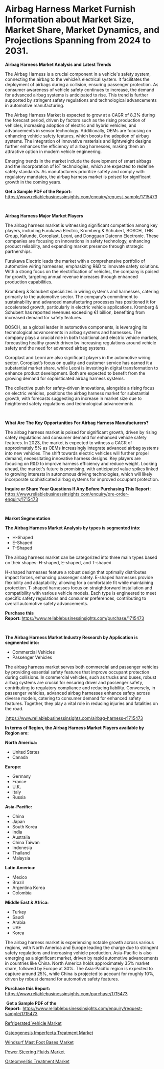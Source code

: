 <p><h1>Airbag Harness Market Furnish Information about Market Size, Market Share, Market Dynamics, and Projections Spanning from 2024 to 2031.</h1></p><p><strong>Airbag Harness Market Analysis and Latest Trends</strong></p>
<p><p>The Airbag Harness is a crucial component in a vehicle's safety system, connecting the airbag to the vehicle’s electrical system. It facilitates the deployment of airbags during a collision, ensuring passenger protection. As consumer awareness of vehicle safety continues to increase, the demand for advanced airbag systems is anticipated to rise. This trend is further supported by stringent safety regulations and technological advancements in automotive manufacturing.</p><p>The Airbag Harness Market is expected to grow at a CAGR of 8.3% during the forecast period, driven by factors such as the rising production of vehicles, increasing adoption of electric and hybrid vehicles, and advancements in sensor technology. Additionally, OEMs are focusing on enhancing vehicle safety features, which boosts the adoption of airbag systems. The integration of innovative materials and lightweight designs further enhances the efficiency of airbag harnesses, making them an attractive option in modern vehicle engineering.</p><p>Emerging trends in the market include the development of smart airbags and the incorporation of IoT technologies, which are expected to redefine safety standards. As manufacturers prioritize safety and comply with regulatory mandates, the airbag harness market is poised for significant growth in the coming years.</p></p>
<p><strong>Get a Sample PDF of the Report:&nbsp;</strong> <a href="https://www.reliablebusinessinsights.com/enquiry/request-sample/1715473?utm_campaign=1119&utm_medium=2&utm_source=Github&utm_content=ia&utm_term=02112024&utm_id=airbag-harness">https://www.reliablebusinessinsights.com/enquiry/request-sample/1715473</a></p>
<p>&nbsp;</p>
<p><strong>Airbag Harness Major Market Players</strong></p>
<p><p>The airbag harness market is witnessing significant competition among key players, including Furukawa Electric, Kromberg & Schubert, BOSCH, THB Group, Kalunde, Coroplast, Leoni, and Dongguan Datconn Electronic. These companies are focusing on innovations in safety technology, enhancing product reliability, and expanding market presence through strategic partnerships.</p><p>Furukawa Electric leads the market with a comprehensive portfolio of automotive wiring harnesses, emphasizing R&D to innovate safety solutions. With a strong focus on the electrification of vehicles, the company is poised for growth, targeting annual revenue increases through enhanced production capabilities.</p><p>Kromberg & Schubert specializes in wiring systems and harnesses, catering primarily to the automotive sector. The company’s commitment to sustainability and advanced manufacturing processes has positioned it for accelerated growth, particularly in electric vehicle applications. Kromberg & Schubert has reported revenues exceeding €1 billion, benefiting from increased demand for safety features.</p><p>BOSCH, as a global leader in automotive components, is leveraging its technological advancements in airbag systems and harnesses. The company plays a crucial role in both traditional and electric vehicle markets, forecasting healthy growth driven by increasing regulations around vehicle safety and the need for advanced airbag systems.</p><p>Coroplast and Leoni are also significant players in the automotive wiring sector. Coroplast’s focus on quality and customer service has earned it a substantial market share, while Leoni is investing in digital transformation to enhance product development. Both are expected to benefit from the growing demand for sophisticated airbag harness systems.</p><p>The collective push for safety-driven innovations, alongside a rising focus on electric vehicles, positions the airbag harness market for substantial growth, with forecasts suggesting an increase in market size due to heightened safety regulations and technological advancements.</p></p>
<p>&nbsp;</p>
<p><strong>What Are The Key Opportunities For Airbag Harness Manufacturers?</strong></p>
<p><p>The airbag harness market is poised for significant growth, driven by rising safety regulations and consumer demand for enhanced vehicle safety features. In 2023, the market is expected to witness a CAGR of approximately 5% as OEMs increasingly integrate advanced airbag systems into new vehicles. The shift towards electric vehicles will further propel demand, necessitating innovative harness designs. Key players are focusing on R&D to improve harness efficiency and reduce weight. Looking ahead, the market's future is promising, with anticipated value spikes linked to growing interests in autonomous driving technologies, which will likely incorporate sophisticated airbag systems for improved occupant protection.</p></p>
<p><strong>Inquire or Share Your Questions If Any Before Purchasing This Report:</strong> <a href="https://www.reliablebusinessinsights.com/enquiry/pre-order-enquiry/1715473?utm_campaign=1119&utm_medium=2&utm_source=Github&utm_content=ia&utm_term=02112024&utm_id=airbag-harness">https://www.reliablebusinessinsights.com/enquiry/pre-order-enquiry/1715473</a></p>
<p>&nbsp;</p>
<p><strong>Market Segmentation</strong></p>
<p><strong>The Airbag Harness Market Analysis by types is segmented into:</strong></p>
<p><ul><li>H-Shaped</li><li>E-Shaped</li><li>T-Shaped</li></ul></p>
<p><p>The airbag harness market can be categorized into three main types based on their shapes: H-shaped, E-shaped, and T-shaped. </p><p>H-shaped harnesses feature a robust design that optimally distributes impact forces, enhancing passenger safety. E-shaped harnesses provide flexibility and adaptability, allowing for a comfortable fit while maintaining protection. T-shaped harnesses focus on straightforward installation and compatibility with various vehicle models. Each type is engineered to meet specific safety regulations and consumer preferences, contributing to overall automotive safety advancements.</p></p>
<p><strong>Purchase this Report:&nbsp;</strong><a href="https://www.reliablebusinessinsights.com/purchase/1715473?utm_campaign=1119&utm_medium=2&utm_source=Github&utm_content=ia&utm_term=02112024&utm_id=airbag-harness">https://www.reliablebusinessinsights.com/purchase/1715473</a></p>
<p>&nbsp;</p>
<p><strong>The Airbag Harness Market Industry Research by Application is segmented into:</strong></p>
<p><ul><li>Commercial Vehicles</li><li>Passenger Vehicles</li></ul></p>
<p><p>The airbag harness market serves both commercial and passenger vehicles by providing essential safety features that improve occupant protection during collisions. In commercial vehicles, such as trucks and buses, robust airbag systems are crucial for ensuring driver and passenger safety, contributing to regulatory compliance and reducing liability. Conversely, in passenger vehicles, advanced airbag harnesses enhance safety across diverse models, catering to consumer demand for enhanced safety features. Together, they play a vital role in reducing injuries and fatalities on the road.</p></p>
<p><a href="https://www.reliablebusinessinsights.com/airbag-harness-r1715473?utm_campaign=1119&utm_medium=2&utm_source=Github&utm_content=ia&utm_term=02112024&utm_id=airbag-harness">&nbsp;https://www.reliablebusinessinsights.com/airbag-harness-r1715473</a></p>
<p><strong>In terms of Region, the Airbag Harness Market Players available by Region are:</strong></p>
<p>
    <p> <strong> North America: </strong>
        <ul>
            <li>United States</li>
            <li>Canada</li>
        </ul>
        </p> 
    <p> <strong> Europe: </strong>
        <ul>
            <li>Germany</li>
            <li>France</li>
            <li>U.K.</li>
            <li>Italy</li>
            <li>Russia</li>
        </ul>
        </p> 
    <p> <strong> Asia-Pacific: </strong>
        <ul>
            <li>China</li>
            <li>Japan</li>
            <li>South Korea</li>
            <li>India</li>
            <li>Australia</li>
            <li>China Taiwan</li>
            <li>Indonesia</li>
            <li>Thailand</li>
            <li>Malaysia</li>
        </ul>
        </p> 
    <p> <strong> Latin America: </strong>
        <ul>
            <li>Mexico</li>
            <li>Brazil</li>
            <li>Argentina Korea</li>
            <li>Colombia</li>
        </ul>
        </p> 
    <p> <strong> Middle East & Africa: </strong>
        <ul>
            <li>Turkey</li>
            <li>Saudi</li>
            <li>Arabia</li>
            <li>UAE</li>
            <li>Korea</li>
        </ul>
    </p>
    </p>
<p><p>The airbag harness market is experiencing notable growth across various regions, with North America and Europe leading the charge due to stringent safety regulations and increasing vehicle production. Asia-Pacific is also emerging as a significant market, driven by rapid automotive advancements in countries like China. North America holds approximately 35% market share, followed by Europe at 30%. The Asia-Pacific region is expected to capture around 25%, while China is projected to account for roughly 10%, driven by robust demand for automotive safety features.</p></p>
<p><strong>Purchase this Report: </strong><a href="https://www.reliablebusinessinsights.com/purchase/1715473?utm_campaign=1119&utm_medium=2&utm_source=Github&utm_content=ia&utm_term=02112024&utm_id=airbag-harness">https://www.reliablebusinessinsights.com/purchase/1715473</a></p>
<p>&nbsp;<strong>Get a Sample PDF of the Report:&nbsp;&nbsp;</strong><a href="https://www.reliablebusinessinsights.com/enquiry/request-sample/1715473?utm_campaign=1119&utm_medium=2&utm_source=Github&utm_content=ia&utm_term=02112024&utm_id=airbag-harness">https://www.reliablebusinessinsights.com/enquiry/request-sample/1715473</a></p>
<p><strong></strong></p>
<p><p><a href="https://github.com/catusaesianou/Market-Research-Report-List-1/blob/main/refrigerated-vehicle-market.md?utm_campaign=1119&utm_medium=2&utm_source=Github&utm_content=ia&utm_term=02112024&utm_id=airbag-harness">Refrigerated Vehicle Market</a></p><p><a href="https://issuu.com/reportprime-2/docs/osteogenesis-imperfecta-treatment-m_83525008a4798e?utm_campaign=1119&utm_medium=2&utm_source=Github&utm_content=ia&utm_term=02112024&utm_id=airbag-harness">Osteogenesis Imperfecta Treatment Market</a></p><p><a href="https://www.linkedin.com/pulse/windsurf-mast-foot-bases-market-trends-strategic-insights-fd9me?utm_campaign=1119&utm_medium=2&utm_source=Github&utm_content=ia&utm_term=02112024&utm_id=airbag-harness">Windsurf Mast Foot Bases Market</a></p><p><a href="https://github.com/fendtankandh/Market-Research-Report-List-1/blob/main/power-steering-fluids-market.md?utm_campaign=1119&utm_medium=2&utm_source=Github&utm_content=ia&utm_term=02112024&utm_id=airbag-harness">Power Steering Fluids Market</a></p><p><a href="https://issuu.com/reportprime-2/docs/osteomyelitis-treatment-market-size_cf1bc8d5e8c081?utm_campaign=1119&utm_medium=2&utm_source=Github&utm_content=ia&utm_term=02112024&utm_id=airbag-harness">Osteomyelitis Treatment Market</a></p></p>